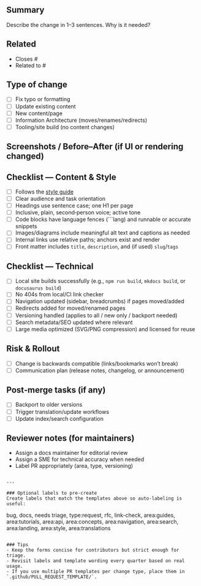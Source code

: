 ## Summary
Describe the change in 1–3 sentences. Why is it needed?

## Related
- Closes #<issue-number>
- Related to #<issue-number>

## Type of change
- [ ] Fix typo or formatting
- [ ] Update existing content
- [ ] New content/page
- [ ] Information Architecture (moves/renames/redirects)
- [ ] Tooling/site build (no content changes)

## Screenshots / Before–After (if UI or rendering changed)
<!-- Drag & drop images or paste links. Include before & after if styling or layout changed. -->

## Checklist — Content & Style
- [ ] Follows the [style guide](https://example.com/STYLE_GUIDE_URL)
- [ ] Clear audience and task orientation
- [ ] Headings use sentence case; one H1 per page
- [ ] Inclusive, plain, second‑person voice; active tone
- [ ] Code blocks have language fences (```lang) and runnable or accurate snippets
- [ ] Images/diagrams include meaningful alt text and captions as needed
- [ ] Internal links use relative paths; anchors exist and render
- [ ] Front matter includes `title`, `description`, and (if used) `slug`/`tags`

## Checklist — Technical
- [ ] Local site builds successfully (e.g., `npm run build`, `mkdocs build`, or `docusaurus build`)
- [ ] No 404s from local/CI link checker
- [ ] Navigation updated (sidebar, breadcrumbs) if pages moved/added
- [ ] Redirects added for moved/renamed pages
- [ ] Versioning handled (applies to all / new only / backport needed)
- [ ] Search metadata/SEO updated where relevant
- [ ] Large media optimized (SVG/PNG compression) and licensed for reuse

## Risk & Rollout
- [ ] Change is backwards compatible (links/bookmarks won’t break)
- [ ] Communication plan (release notes, changelog, or announcement)

## Post‑merge tasks (if any)
- [ ] Backport to older versions
- [ ] Trigger translation/update workflows
- [ ] Update index/search configuration

## Reviewer notes (for maintainers)
- Assign a docs maintainer for editorial review
- Assign a SME for technical accuracy when needed
- Label PR appropriately (area, type, versioning)
```

---

### Optional labels to pre‑create
Create labels that match the templates above so auto‑labeling is useful:

```
bug, docs, needs triage, type:request, rfc, link-check,
area:guides, area:tutorials, area:api, area:concepts,
area:navigation, area:search, area:landing, area:style, area:translations
```

### Tips
- Keep the forms concise for contributors but strict enough for triage.
- Revisit labels and template wording every quarter based on real usage.
- If you use multiple PR templates per change type, place them in `.github/PULL_REQUEST_TEMPLATE/`.
